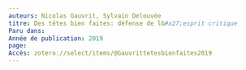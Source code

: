 ```yaml
---
auteurs: Nicolas Gauvrit, Sylvain Delouvée
titre: Des têtes bien faites: défense de l&#x27;esprit critique
Paru dans: 
Année de publication: 2019
page: 
Accès: zotero://select/items/@Gauvrittetesbienfaites2019
---
```


